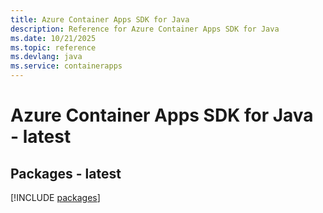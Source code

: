 ```yaml
---
title: Azure Container Apps SDK for Java
description: Reference for Azure Container Apps SDK for Java
ms.date: 10/21/2025
ms.topic: reference
ms.devlang: java
ms.service: containerapps
---
```

# Azure Container Apps SDK for Java - latest
## Packages - latest
[!INCLUDE [packages](container-apps-index.md)]
